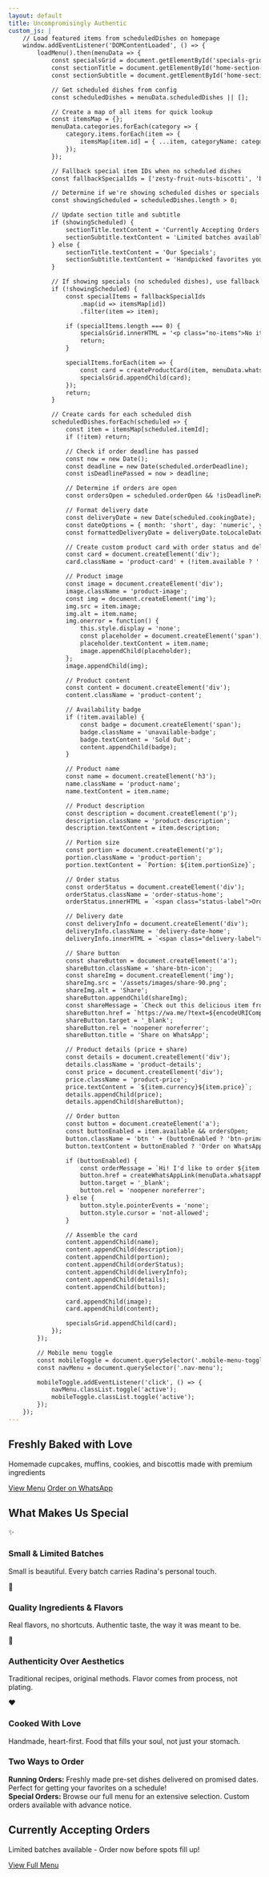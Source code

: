 ```yaml
---
layout: default
title: Uncompromisingly Authentic
custom_js: |
    // Load featured items from scheduledDishes on homepage
    window.addEventListener('DOMContentLoaded', () => {
        loadMenu().then(menuData => {
            const specialsGrid = document.getElementById('specials-grid');
            const sectionTitle = document.getElementById('home-section-title');
            const sectionSubtitle = document.getElementById('home-section-subtitle');

            // Get scheduled dishes from config
            const scheduledDishes = menuData.scheduledDishes || [];

            // Create a map of all items for quick lookup
            const itemsMap = {};
            menuData.categories.forEach(category => {
                category.items.forEach(item => {
                    itemsMap[item.id] = { ...item, categoryName: category.name };
                });
            });

            // Fallback special item IDs when no scheduled dishes
            const fallbackSpecialIds = ['zesty-fruit-nuts-biscotti', 'banana-choco-chunk-muffins', 'choco-chunk-cookies'];

            // Determine if we're showing scheduled dishes or specials
            const showingScheduled = scheduledDishes.length > 0;

            // Update section title and subtitle
            if (showingScheduled) {
                sectionTitle.textContent = 'Currently Accepting Orders';
                sectionSubtitle.textContent = 'Limited batches available - Order now before spots fill up!';
            } else {
                sectionTitle.textContent = 'Our Specials';
                sectionSubtitle.textContent = 'Handpicked favorites you\'ll love';
            }

            // If showing specials (no scheduled dishes), use fallback items
            if (!showingScheduled) {
                const specialItems = fallbackSpecialIds
                    .map(id => itemsMap[id])
                    .filter(item => item);

                if (specialItems.length === 0) {
                    specialsGrid.innerHTML = '<p class="no-items">No items available. Check back soon!</p>';
                    return;
                }

                specialItems.forEach(item => {
                    const card = createProductCard(item, menuData.whatsappNumber);
                    specialsGrid.appendChild(card);
                });
                return;
            }

            // Create cards for each scheduled dish
            scheduledDishes.forEach(scheduled => {
                const item = itemsMap[scheduled.itemId];
                if (!item) return;

                // Check if order deadline has passed
                const now = new Date();
                const deadline = new Date(scheduled.orderDeadline);
                const isDeadlinePassed = now > deadline;

                // Determine if orders are open
                const ordersOpen = scheduled.orderOpen && !isDeadlinePassed;

                // Format delivery date
                const deliveryDate = new Date(scheduled.cookingDate);
                const dateOptions = { month: 'short', day: 'numeric', year: 'numeric' };
                const formattedDeliveryDate = deliveryDate.toLocaleDateString('en-US', dateOptions);

                // Create custom product card with order status and delivery date
                const card = document.createElement('div');
                card.className = 'product-card' + (!item.available ? ' unavailable' : '');

                // Product image
                const image = document.createElement('div');
                image.className = 'product-image';
                const img = document.createElement('img');
                img.src = item.image;
                img.alt = item.name;
                img.onerror = function() {
                    this.style.display = 'none';
                    const placeholder = document.createElement('span');
                    placeholder.textContent = item.name;
                    image.appendChild(placeholder);
                };
                image.appendChild(img);

                // Product content
                const content = document.createElement('div');
                content.className = 'product-content';

                // Availability badge
                if (!item.available) {
                    const badge = document.createElement('span');
                    badge.className = 'unavailable-badge';
                    badge.textContent = 'Sold Out';
                    content.appendChild(badge);
                }

                // Product name
                const name = document.createElement('h3');
                name.className = 'product-name';
                name.textContent = item.name;

                // Product description
                const description = document.createElement('p');
                description.className = 'product-description';
                description.textContent = item.description;

                // Portion size
                const portion = document.createElement('p');
                portion.className = 'product-portion';
                portion.textContent = `Portion: ${item.portionSize}`;

                // Order status
                const orderStatus = document.createElement('div');
                orderStatus.className = 'order-status-home';
                orderStatus.innerHTML = `<span class="status-label">Order Status:</span> <span class="status-value ${ordersOpen ? 'status-open' : 'status-closed'}">${ordersOpen ? 'Open' : 'Closed'}</span>`;

                // Delivery date
                const deliveryInfo = document.createElement('div');
                deliveryInfo.className = 'delivery-date-home';
                deliveryInfo.innerHTML = `<span class="delivery-label">Delivery Date:</span> <span class="delivery-value">${formattedDeliveryDate}</span>`;

                // Share button
                const shareButton = document.createElement('a');
                shareButton.className = 'share-btn-icon';
                const shareImg = document.createElement('img');
                shareImg.src = '/assets/images/share-90.png';
                shareImg.alt = 'Share';
                shareButton.appendChild(shareImg);
                const shareMessage = `Check out this delicious item from Humble Bites!\n\n*${item.name}*\n${item.description}\n\n∙ Portion: ${item.portionSize}\n∙ Price: ${item.currency}${item.price}\n∙ Delivery: ${formattedDeliveryDate}\n∙ Status: ${ordersOpen ? 'Orders Open' : 'Orders Closed'}\n\nView full menu: https://humblebites.in?utm_source=whatsapp&utm_medium=social&utm_campaign=dish_share`;
                shareButton.href = `https://wa.me/?text=${encodeURIComponent(shareMessage)}`;
                shareButton.target = '_blank';
                shareButton.rel = 'noopener noreferrer';
                shareButton.title = 'Share on WhatsApp';

                // Product details (price + share)
                const details = document.createElement('div');
                details.className = 'product-details';
                const price = document.createElement('div');
                price.className = 'product-price';
                price.textContent = `${item.currency}${item.price}`;
                details.appendChild(price);
                details.appendChild(shareButton);

                // Order button
                const button = document.createElement('a');
                const buttonEnabled = item.available && ordersOpen;
                button.className = 'btn ' + (buttonEnabled ? 'btn-primary' : 'btn-outline disabled');
                button.textContent = buttonEnabled ? 'Order on WhatsApp' : 'Orders Closed';

                if (buttonEnabled) {
                    const orderMessage = `Hi! I'd like to order ${item.name} (${item.portionSize}) for delivery on ${formattedDeliveryDate} - ${item.currency}${item.price}`;
                    button.href = createWhatsAppLink(menuData.whatsappNumber, orderMessage);
                    button.target = '_blank';
                    button.rel = 'noopener noreferrer';
                } else {
                    button.style.pointerEvents = 'none';
                    button.style.cursor = 'not-allowed';
                }

                // Assemble the card
                content.appendChild(name);
                content.appendChild(description);
                content.appendChild(portion);
                content.appendChild(orderStatus);
                content.appendChild(deliveryInfo);
                content.appendChild(details);
                content.appendChild(button);

                card.appendChild(image);
                card.appendChild(content);

                specialsGrid.appendChild(card);
            });
        });

        // Mobile menu toggle
        const mobileToggle = document.querySelector('.mobile-menu-toggle');
        const navMenu = document.querySelector('.nav-menu');

        mobileToggle.addEventListener('click', () => {
            navMenu.classList.toggle('active');
            mobileToggle.classList.toggle('active');
        });
    });
---
```


<!-- Hero Section -->
<section class="hero">
    <div class="container">
        <div class="hero-content">
            <h1 class="hero-title">Freshly Baked with Love</h1>
            <p class="hero-subtitle">Homemade cupcakes, muffins, cookies, and biscottis made with premium ingredients</p>
            <div class="hero-buttons">
                <a href="{{ site.baseurl }}/menu" class="btn btn-primary">View Menu</a>
                <a href="#" class="btn btn-secondary whatsapp-order" data-message="Hi! I'd like to place an order">Order on WhatsApp</a>
            </div>
        </div>
    </div>
</section>

<!-- What Makes Us Special Section -->
<section class="features">
    <div class="container">
        <h2 class="section-title">What Makes Us Special</h2>
        <div class="values-grid">
            <div class="value-card">
                <div class="value-icon">✨</div>
                <h3>Small & Limited Batches</h3>
                <p>Small is beautiful. Every batch carries Radina's personal touch.</p>
            </div>
            <div class="value-card">
                <div class="value-icon">🌿</div>
                <h3>Quality Ingredients & Flavors</h3>
                <p>Real flavors, no shortcuts. Authentic taste, the way it was meant to be.</p>
            </div>
            <div class="value-card">
                <div class="value-icon">📖</div>
                <h3>Authenticity Over Aesthetics</h3>
                <p>Traditional recipes, original methods. Flavor comes from process, not plating.</p>
            </div>
            <div class="value-card">
                <div class="value-icon">❤️</div>
                <h3>Cooked With Love</h3>
                <p>Handmade, heart-first. Food that fills your soul, not just your stomach.</p>
            </div>
        </div>
    </div>
</section>

<!-- Currently Accepting Orders / Our Specials -->
<section class="specials-preview">
    <div class="container">
        <div class="order-types-blurb">
            <h3>Two Ways to Order</h3>
            <div class="order-types-content">
                <div class="order-type">
                    <strong>Running Orders:</strong> Freshly made pre-set dishes delivered on promised dates. Perfect for getting your favorites on a schedule!
                </div>
                <div class="order-type">
                    <strong>Special Orders:</strong> Browse our full menu for an extensive selection. Custom orders available with advance notice.
                </div>
            </div>
        </div>
        <h2 id="home-section-title" class="section-title">Currently Accepting Orders</h2>
        <p id="home-section-subtitle" class="section-subtitle">Limited batches available - Order now before spots fill up!</p>
        <div id="specials-grid" class="products-grid">
            <!-- Products will be loaded here by JavaScript -->
        </div>
        <div class="text-center">
            <a href="{{ site.baseurl }}/menu" class="btn btn-primary">View Full Menu</a>
        </div>
    </div>
</section>
